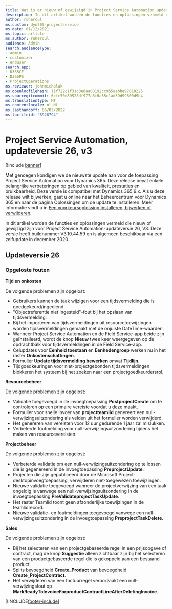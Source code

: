 ```yaml
---
title: Wat is er nieuw of gewijzigd in Project Service Automation updateversie 26, v3
description: In dit artikel worden de functies en oplossingen vermeld die beschikbaar zijn in Project Service Automation-updateversie 26, V3.
author: ruhercul
ms.custom: dyn365-projectservice
ms.date: 01/12/2021
ms.topic: article
ms.author: ruhercul
audience: Admin
search.audienceType:
- admin
- customizer
- enduser
search.app:
- D365CE
- D365PS
- ProjectOperations
ms.reviewer: johnmichalak
ms.openlocfilehash: 11f722c1f31c0e8aa08192cc955aabbe97018225
ms.sourcegitcommit: 6cfc50d89528df977a8f6a55c1ad39d99800d9b4
ms.translationtype: HT
ms.contentlocale: nl-NL
ms.lasthandoff: 06/03/2022
ms.locfileid: "8928794"
---
```

# <a name="project-service-automation-update-release-26-v3"></a>Project Service Automation, updateversie 26, v3

[!include [banner](../includes/psa-now-project-operations.md)]

Met genoegen kondigen we de nieuwste update aan voor de toepassing Project Service Automation voor Dynamics 365. Deze release bevat enkele belangrijke verbeteringen op gebied van kwaliteit, prestaties en bruikbaarheid. Deze versie is compatibel met Dynamics 365 9.x. Als u deze release wilt bijwerken, gaat u online naar het Beheercentrum voor Dynamics 365 en naar de pagina Oplossingen om de update te installeren. Meer informatie vindt u in [Een voorkeursoplossing installeren, bijwerken of verwijderen](/power-platform/admin/install-remove-preferred-solution).

In dit artikel worden de functies en oplossingen vermeld die nieuw of gewijzigd zijn voor Project Service Automation-updateversie 26, V3. Deze versie heeft buildnummer V3.10.44.59 en is algemeen beschikbaar via een zelfupdate in december 2020.

## <a name="update-release-26"></a>Updateversie 26

### <a name="bug-fixes"></a>Opgeloste fouten

**Tijd en onkosten**

De volgende problemen zijn opgelost:

- Gebruikers kunnen de taak wijzigen voor een tijdsvermelding die is goedgekeurd/ingediend.
- "Objectreferentie niet ingesteld"-fout bij het opslaan van tijdsvermelding.
- Bij het importeren van tijdsvermeldingen uit resourcetoewijzingen worden tijdsvermeldingen gemaakt met de onjuiste DateTime-waarden.
- Wanneer Project Service Automation en de Field Service-app beide zijn geïnstalleerd, wordt de knop **Nieuw** twee keer weergegeven op de opdrachtbalk voor tijdsvermeldingen in de Field Service-app.
- Celupdates voor **Eenheid toestaan** en **Eenhedengroep** werken nu in het raster **Onkostenschattingen**.
- Formulier **Update tijdsvermelding bewerken** omvat **Tijdlijn**.
- Tijdgoedkeuringen voor niet-projectgebonden tijdsvermeldingen blokkeren het systeem bij het zoeken naar een projectgoedkeurdersrol.

**Resourcebeheer**

De volgende problemen zijn opgelost:

- Validatie toegevoegd in de invoegtoepassing **PostprojectCreate** om te controleren op een primaire vereiste voordat u deze maakt.
- Formulier voor snelle invoer van **projectteamlid** genereert een null-verwijzingsuitzondering als velden uit het formulier worden verwijderd.
- Het genereren van vereisten voor 12 uur gedurende 1 jaar zal mislukken.
- Verbeterde foutmelding voor null-verwijzingsuitzondering tijdens het maken van resourcevereisten.

**Projectbeheer**

De volgende problemen zijn opgelost:

- Verbeterde validatie om een null-verwijzingsuitzondering op te lossen die is gegenereerd in de invoegtoepassing **PreprojectUpdate**.
- Projecten die zijn gepubliceerd door de Microsoft Project-desktopinvoegtoepassing, verwijderen niet-toegewezen toewijzingen.
- Nieuwe validatie toegevoegd wanneer de projectverwijzing van een taak ongeldig is vanwege een null-verwijzingsuitzondering in de invoegtoepassing **PreValidateprojectTaskUpdate**.
- Het raster Teamlid toont geen afzonderlijke toewijzingen in de teamlidrecord.
- Nieuwe validatie- en foutmeldingen toegevoegd vanwege een null-verwijzingsuitzondering in de invoegtoepassing **PreprojectTaskDelete**.

**Sales**

De volgende problemen zijn opgelost:

- Bij het selecteren van een projectgebaseerde regel in een prijsopgave of contract, mag de knop **Suggestie** alleen zichtbaar zijn bij het selecteren van een productgebaseerde regel die is gekoppeld aan een bestaand product.
- Splits bevoegdheid **Create_Product** van bevoegdheid **Create_ProjectContract**.
- Het verwijderen van een factuurregel veroorzaakt een null-verwijzingsfout op **MarkReadyToInvoiceForproductContractLineAfterDeletingInvoice**.


[!INCLUDE[footer-include](../includes/footer-banner.md)]
